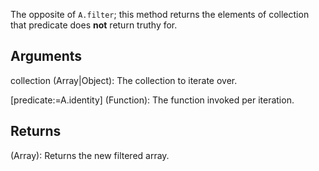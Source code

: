 The opposite of `A.filter`; this method returns the elements of collection that predicate does **not** return truthy for.

## Arguments
collection (Array|Object): The collection to iterate over.

[predicate:=A.identity] (Function): The function invoked per iteration.


## Returns
(Array): Returns the new filtered array.
